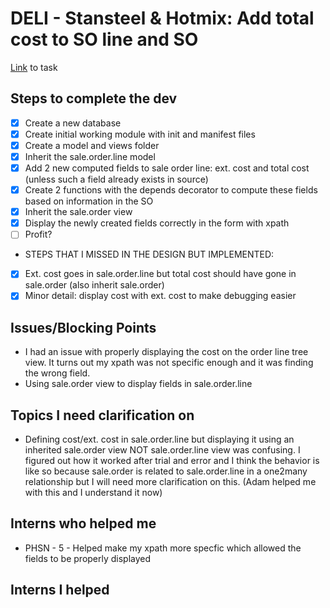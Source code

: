 # DELI - Stansteel & Hotmix: Add total cost to SO line and SO
[Link](https://www.odoo.com/web#id=3364465&menu_id=4720&cids=3&action=4665&active_id=3364436&model=project.task&view_type=form) to task

## Steps to complete the dev
- [X] Create a new database
- [X] Create initial working module with init and manifest files
- [X] Create a model and views folder
- [X] Inherit the sale.order.line model
- [X] Add 2 new computed fields to sale order line: ext. cost and total cost (unless such a field already exists in source)
- [X] Create 2 functions with the depends decorator to compute these fields based on information in the SO
- [X] Inherit the sale.order view 
- [X] Display the newly created fields correctly in the form with xpath
- [ ] Profit?
- STEPS THAT I MISSED IN THE DESIGN BUT IMPLEMENTED:
- [X] Ext. cost goes in sale.order.line but total cost should have gone in sale.order (also inherit sale.order)
- [X] Minor detail: display cost with ext. cost to make debugging easier

## Issues/Blocking Points
- I had an issue with properly displaying the cost on the order line tree view. It turns out my xpath was not specific enough and it was finding the wrong field.
- Using sale.order view to display fields in sale.order.line

## Topics I need clarification on
- Defining cost/ext. cost in sale.order.line but displaying it using an inherited sale.order view NOT sale.order.line view was confusing. I figured out how it worked after trial and error and I think the behavior is like so because sale.order is related to sale.order.line in a one2many relationship but I will need more clarification on this. (Adam helped me with this and I understand it now)
      
## Interns who helped me
- PHSN - 5 - Helped make my xpath more specfic which allowed the fields to be properly displayed

## Interns I helped
